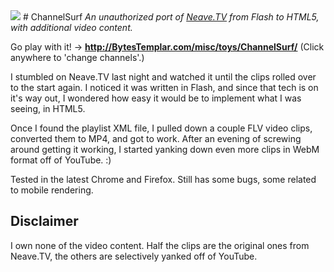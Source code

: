 <img src="http://i.imgur.com/KHtguah.jpg"/>
# ChannelSurf
<i>An unauthorized port of <a href="http://Neave.TV">Neave.TV</a> from Flash to HTML5, with additional video content.</i>

Go play with it! -> <b>http://BytesTemplar.com/misc/toys/ChannelSurf/</b> (Click anywhere to 'change channels'.)

I stumbled on Neave.TV last night and watched it until the clips rolled over to the start again. I noticed it was written in Flash, and since that tech is on it's way out, I wondered how easy it would be to implement what I was seeing, in HTML5. 

Once I found the playlist XML file, I pulled down a couple FLV video clips, converted them to MP4, and got to work. After an evening of screwing around getting it working, I started yanking down even more clips in WebM format off of YouTube. :)

Tested in the latest Chrome and Firefox. Still has some bugs, some related to mobile rendering.

## Disclaimer

I own none of the video content. Half the clips are the original ones from Neave.TV, the others are selectively yanked off of YouTube.
